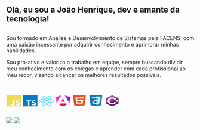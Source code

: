 ## Olá, eu sou a João Henrique, dev e amante da tecnologia!

  ##
  
  Sou formado em Análise e Desenvolvimento de Sistemas pela FACENS, com uma paixão incessante por adquirir conhecimento e aprimorar minhas habilidades. 

  Sou pró-ativo e valorizo o trabalho em equipe, sempre buscando dividir meu conhecimento com os colegas e aprender com cada profissional ao meu redor, visando alcançar os melhores resultados possíveis.

  ##

<div style="display: inline_block"><br>
  <img align="center" alt="JB-Js" height="30" width="40" src="https://raw.githubusercontent.com/devicons/devicon/master/icons/javascript/javascript-plain.svg">
  <img align="center" alt="JB-Ts" height="30" width="40" src="https://raw.githubusercontent.com/devicons/devicon/master/icons/typescript/typescript-plain.svg">
  <img align="center" alt="JB-React" height="30" width="40" src="https://raw.githubusercontent.com/devicons/devicon/master/icons/react/react-original.svg">
  <img align="center" alt="JB-Angular" height="30" width="40" src="https://raw.githubusercontent.com/devicons/devicon/master/icons/angular/angular-original.svg">
  <img align="center" alt="JB-HTML" height="30" width="40" src="https://raw.githubusercontent.com/devicons/devicon/master/icons/html5/html5-original.svg">
  <img align="center" alt="JB-CSS" height="30" width="40" src="https://raw.githubusercontent.com/devicons/devicon/master/icons/css3/css3-original.svg">
  <img align="center" alt="JB-Csharp" height="30" width="40" src="https://raw.githubusercontent.com/devicons/devicon/master/icons/csharp/csharp-original.svg">
</div>
  
  ##
 
<div>
 <a href = "mailto:404joaohbatista@gmail.com"><img src="https://img.shields.io/badge/-Gmail-%23333?style=for-the-badge&logo=gmail&logoColor=white" target="_blank"></a>
 <a href="https://www.linkedin.com/in/jb404/" target="_blank"><img src="https://img.shields.io/badge/-LinkedIn-%230077B5?style=for-the-badge&logo=linkedin&logoColor=white" target="_blank"></a> 
</div>
